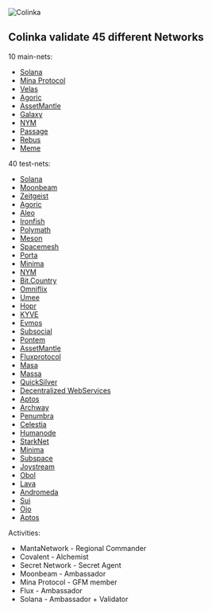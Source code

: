 ![Colinka](https://user-images.githubusercontent.com/38581319/127103374-84ef15b3-0999-4073-bd53-2a8cd31a19f3.png)

## Colinka validate 45 different Networks

10 main-nets: <br />
- [Solana](https://www.validators.app/validators/mainnet/8QLfmTYxnws98ogFfxdpvRSfSR7U9HLcighZHNfFNQwT)
- [Mina Protocol](https://minaprotocol.com/)
- [Velas](https://velasvalidators.com/96isFFVKbaEsdMgHnBGwaifSiuxF2DjnPMGURbHyrHrC)
- [Agoric](https://main.explorer.agoric.net/validator/agoricvaloper1llcs6xwp6gdv4t2krmyupfjjr0xyuwk9npyhzs)
- [AssetMantle](https://assetmantle.explorers.guru/validator/mantlevaloper1907n5d2xwy3av597y6347dsc2ktpl2d9uskpsf)
- [Galaxy](https://explorer.postcapitalist.io/galaxy/staking/galaxyvaloper1h9n94zezpupvejarv0yfm5783xfpzuvzu4da72)
- [NYM](https://mixnet.explorers.guru/mixnode/EW4w94rZBBhrH1eiwuAbySGWkmQ3kaviRqwE1PW5VY85)
- [Passage](https://www.skynetexplorers.com/passage/staking/pasgvaloper17yvc8wyvrwgk4j52dxagaf96akq4znu0rjjh3e)
- [Rebus](https://rebus.explorers.guru/validator/rebusvaloper1ham7afp4h2za7nzmclkay62nv2tutsk028vcn3)
- [Meme](https://ping.pub/meme/staking/memevaloper1g3pqepvuwmwe3whswpgu5fjs0sp9pshua5kkq6)

40 test-nets: <br />

- [Solana](https://www.validators.app/?q=9tbzUabDi5D62Kkpd6oQs9r28Ts7TFJHLvx3pFJshZRA&network=testnet&order=&refresh=&commit=Search)
- [Moonbeam](https://telemetry.polkadot.io/#list/Moonbase%20Alpha)
- [Zeitgeist](https://telemetry.polkadot.io/#list/Zeitgeist%20Battery%20Park)
- [Agoric](https://testnet.explorer.agoric.net/validator/agoricvaloper1kn328ztnhveulpk0hf8t0z5dhuj8ytekhldgxl)
- [Aleo](https://www.aleo.org/)
- [Ironfish](https://ironfish.network/)
- [Polymath](https://polymath.network/)
- [Meson](https://meson.network/)
- [Spacemesh](https://spacemesh.io/)
- [Porta](https://porta.network/)
- [Minima](https://minima.global/)
- [NYM](https://nodes.guru/nym/mixnodecheck?q=hal1sandvvcktrkp3hdptm0wwqmm5ekw47x6l6nv4p)
- [Bit.Country](https://telemetry.polkadot.io/#list/Bit.Country%20Tewai%20Chain)
- [Omniflix](https://explorer.omniflix.network/validator/omniflixvaloper152aapd503ne9nf3pd2nzt6a47fekngs7j8qa0z)
- [Umee](https://explorer-umee.nodes.guru/validator/umeevaloper160q6m7nhck6zdw66v999us9zqun5z9vlrzxfqy)
- [Hopr](https://hoprnet.org/ru)
- [KYVE](https://app.kyve.network/pool/0xbBBfbE9A731634eDdf84C67A106CEE1F981F3f7e/accounts)
- [Evmos](https://evmos.dev/)
- [Subsocial](https://subsocial.network/)
- [Pontem](https://pontem.network/)
- [AssetMantle](https://assetmantle.one/)
- [Fluxprotocol](https://www.fluxprotocol.org/)
- [Masa](https://masa.finance/)
- [Massa](https://massa.net/)
- [QuickSilver](https://quicksilver.zone/)
- [Decentralized WebServices](https://deweb.services/)
- [Aptos](https://aptoslabs.com/)
- [Archway](https://archway.io/ru/)
- [Penumbra](https://penumbra.zone/)
- [Celestia](https://celestia.org/)
- [Humanode](https://humanode.io/)
- [StarkNet](https://starknet.io/)
- [Minima](https://www.minima.global/)
- [Subspace](https://subspace.network/)
- [Joystream](https://www.joystream.org/)
- [Obol](https://obol.tech/)
- [Lava](https://lavanet.xyz/)
- [Andromeda](https://andromedaprotocol.io/)
- [Sui](https://sui.io/)
- [Ojo](https://ojo.network/)
- [Aptos](https://aptoslabs.com/)

Activities: <br />
- MantaNetwork - Regional Commander
- Covalent - Alchemist
- Secret Network - Secret Agent
- Moonbeam - Ambassador
- Mina Protocol - GFM member
- Flux - Ambassador
- Solana - Ambassador + Validator
